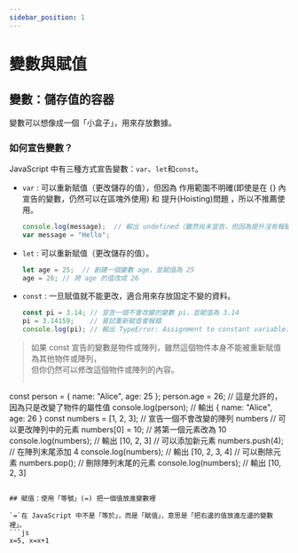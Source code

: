 ```yaml
---
sidebar_position: 1
---
```


# 變數與賦值

## 變數：儲存值的容器
變數可以想像成一個「小盒子」，用來存放數據。

### 如何宣告變數？
JavaScript 中有三種方式宣告變數：`var`、`let`和`const`。
- `var` : 可以重新賦值（更改儲存的值），但因為 作用範圍不明確(即使是在 {} 內宣告的變數，仍然可以在區塊外使用) 和 提升(Hoisting)問題 ，所以不推薦使用。
  ```js
  console.log(message);  // 輸出 undefined（雖然尚未宣告，但因為提升沒有報錯）
  var message = "Hello";
  ```

- `let` : 可以重新賦值（更改儲存的值）。
  ```js
  let age = 25;  // 創建一個變數 age，並賦值為 25
  age = 26; // 將 age 的值改成 26
  ```

- `const` : 一旦賦值就不能更改，適合用來存放固定不變的資料。
  ```js
  const pi = 3.14; // 宣告一個不會改變的變數 pi，並賦值為 3.14
  pi = 3.14159;    // 嘗試重新賦值會報錯
  console.log(pi); // 輸出 TypeError: Assignment to constant variable.
  ```
> 如果 const 宣告的變數是物件或陣列，雖然這個物件本身不能被重新賦值為其他物件或陣列，  
但你仍然可以修改這個物件或陣列的內容。
>```js
  const person = { name: "Alice", age: 25 };
  person.age = 26; // 這是允許的，因為只是改變了物件的屬性值
  console.log(person); // 輸出 { name: "Alice", age: 26 }
  const numbers = [1, 2, 3]; // 宣告一個不會改變的陣列 numbers 
  // 可以更改陣列中的元素 
  numbers[0] = 10; // 將第一個元素改為 10 
  console.log(numbers); // 輸出 [10, 2, 3]
  // 可以添加新元素 
  numbers.push(4); // 在陣列末尾添加 4 
  console.log(numbers); // 輸出 [10, 2, 3, 4]
  // 可以刪除元素 
  numbers.pop(); // 刪除陣列末尾的元素 
  console.log(numbers); // 輸出 [10, 2, 3]
 ```

## 賦值：使用「等號」(=) 把一個值放進變數裡

`=`在 JavaScript 中不是「等於」，而是「賦值」，意思是「把右邊的值放進左邊的變數裡」。
```js
x=5, x=x+1
```
